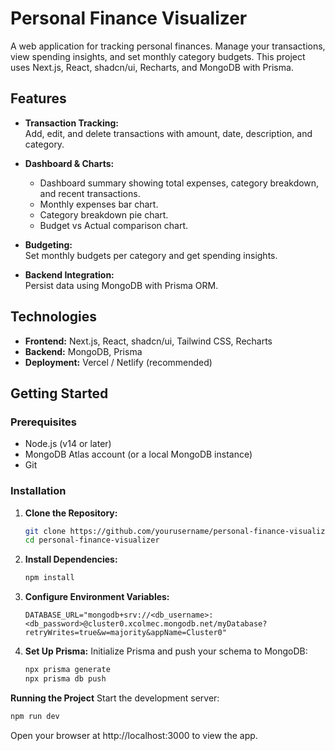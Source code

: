 # Personal Finance Visualizer

A web application for tracking personal finances. Manage your transactions, view spending insights, and set monthly category budgets. This project uses Next.js, React, shadcn/ui, Recharts, and MongoDB with Prisma.

## Features

- **Transaction Tracking:**  
  Add, edit, and delete transactions with amount, date, description, and category.

- **Dashboard & Charts:**
  - Dashboard summary showing total expenses, category breakdown, and recent transactions.
  - Monthly expenses bar chart.
  - Category breakdown pie chart.
  - Budget vs Actual comparison chart.
- **Budgeting:**  
  Set monthly budgets per category and get spending insights.

- **Backend Integration:**  
  Persist data using MongoDB with Prisma ORM.

## Technologies

- **Frontend:** Next.js, React, shadcn/ui, Tailwind CSS, Recharts
- **Backend:** MongoDB, Prisma
- **Deployment:** Vercel / Netlify (recommended)

## Getting Started

### Prerequisites

- Node.js (v14 or later)
- MongoDB Atlas account (or a local MongoDB instance)
- Git

### Installation

1. **Clone the Repository:**

   ```bash
   git clone https://github.com/yourusername/personal-finance-visualizer.git
   cd personal-finance-visualizer

   ```

2. **Install Dependencies:**

   ```bash
   npm install
   ```

3. **Configure Environment Variables:**

   ```env
   DATABASE_URL="mongodb+srv://<db_username>:<db_password>@cluster0.xcolmec.mongodb.net/myDatabase?retryWrites=true&w=majority&appName=Cluster0"
   ```

4. **Set Up Prisma:**
   Initialize Prisma and push your schema to MongoDB:

   ```bash
   npx prisma generate
   npx prisma db push
   ```

**Running the Project**
Start the development server:

```bash
npm run dev
```

Open your browser at http://localhost:3000 to view the app.
